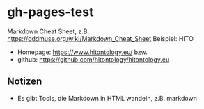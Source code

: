 # gh-pages-test
Markdown Cheat Sheet, z.B. https://oddmuse.org/wiki/Markdown_Cheat_Sheet
Beispiel: HITO
 * Homepage: https://www.hitontology.eu/ bzw.
 * github: https://github.com/hitontology/hitontology.eu
## Notizen
  * Es gibt Tools, die Markdown in HTML wandeln, z.B. markdown
